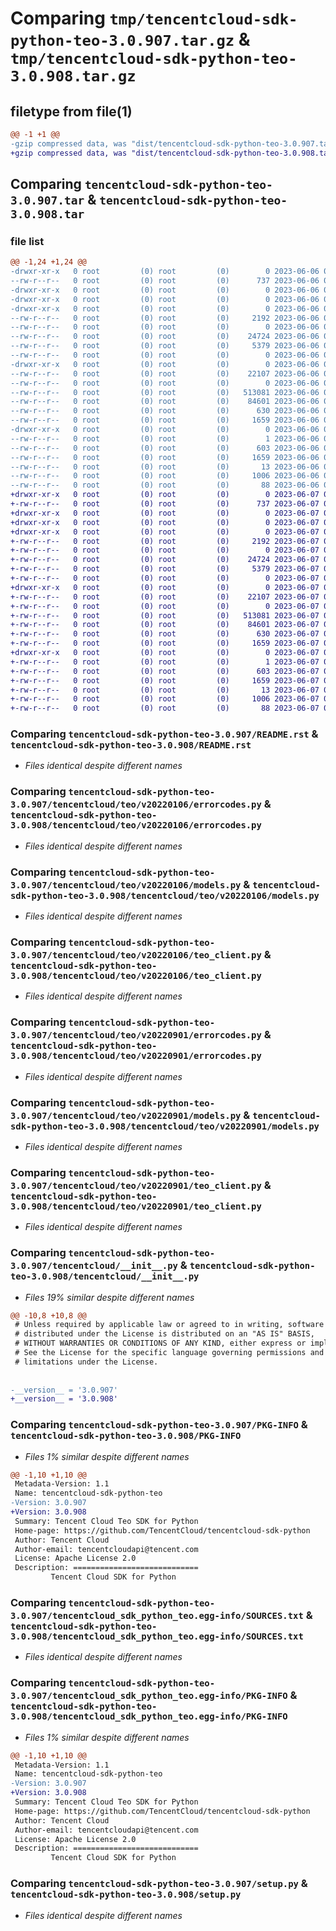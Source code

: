 # Comparing `tmp/tencentcloud-sdk-python-teo-3.0.907.tar.gz` & `tmp/tencentcloud-sdk-python-teo-3.0.908.tar.gz`

## filetype from file(1)

```diff
@@ -1 +1 @@
-gzip compressed data, was "dist/tencentcloud-sdk-python-teo-3.0.907.tar", last modified: Tue Jun  6 02:36:43 2023, max compression
+gzip compressed data, was "dist/tencentcloud-sdk-python-teo-3.0.908.tar", last modified: Wed Jun  7 00:33:54 2023, max compression
```

## Comparing `tencentcloud-sdk-python-teo-3.0.907.tar` & `tencentcloud-sdk-python-teo-3.0.908.tar`

### file list

```diff
@@ -1,24 +1,24 @@
-drwxr-xr-x   0 root         (0) root         (0)        0 2023-06-06 02:36:43.000000 tencentcloud-sdk-python-teo-3.0.907/
--rw-r--r--   0 root         (0) root         (0)      737 2023-06-06 02:36:43.000000 tencentcloud-sdk-python-teo-3.0.907/README.rst
-drwxr-xr-x   0 root         (0) root         (0)        0 2023-06-06 02:36:43.000000 tencentcloud-sdk-python-teo-3.0.907/tencentcloud/
-drwxr-xr-x   0 root         (0) root         (0)        0 2023-06-06 02:36:43.000000 tencentcloud-sdk-python-teo-3.0.907/tencentcloud/teo/
-drwxr-xr-x   0 root         (0) root         (0)        0 2023-06-06 02:36:43.000000 tencentcloud-sdk-python-teo-3.0.907/tencentcloud/teo/v20220106/
--rw-r--r--   0 root         (0) root         (0)     2192 2023-06-06 02:36:43.000000 tencentcloud-sdk-python-teo-3.0.907/tencentcloud/teo/v20220106/errorcodes.py
--rw-r--r--   0 root         (0) root         (0)        0 2023-06-06 02:36:43.000000 tencentcloud-sdk-python-teo-3.0.907/tencentcloud/teo/v20220106/__init__.py
--rw-r--r--   0 root         (0) root         (0)    24724 2023-06-06 02:36:43.000000 tencentcloud-sdk-python-teo-3.0.907/tencentcloud/teo/v20220106/models.py
--rw-r--r--   0 root         (0) root         (0)     5379 2023-06-06 02:36:43.000000 tencentcloud-sdk-python-teo-3.0.907/tencentcloud/teo/v20220106/teo_client.py
--rw-r--r--   0 root         (0) root         (0)        0 2023-06-06 02:36:43.000000 tencentcloud-sdk-python-teo-3.0.907/tencentcloud/teo/__init__.py
-drwxr-xr-x   0 root         (0) root         (0)        0 2023-06-06 02:36:43.000000 tencentcloud-sdk-python-teo-3.0.907/tencentcloud/teo/v20220901/
--rw-r--r--   0 root         (0) root         (0)    22107 2023-06-06 02:36:43.000000 tencentcloud-sdk-python-teo-3.0.907/tencentcloud/teo/v20220901/errorcodes.py
--rw-r--r--   0 root         (0) root         (0)        0 2023-06-06 02:36:43.000000 tencentcloud-sdk-python-teo-3.0.907/tencentcloud/teo/v20220901/__init__.py
--rw-r--r--   0 root         (0) root         (0)   513081 2023-06-06 02:36:43.000000 tencentcloud-sdk-python-teo-3.0.907/tencentcloud/teo/v20220901/models.py
--rw-r--r--   0 root         (0) root         (0)    84601 2023-06-06 02:36:43.000000 tencentcloud-sdk-python-teo-3.0.907/tencentcloud/teo/v20220901/teo_client.py
--rw-r--r--   0 root         (0) root         (0)      630 2023-06-06 02:36:43.000000 tencentcloud-sdk-python-teo-3.0.907/tencentcloud/__init__.py
--rw-r--r--   0 root         (0) root         (0)     1659 2023-06-06 02:36:43.000000 tencentcloud-sdk-python-teo-3.0.907/PKG-INFO
-drwxr-xr-x   0 root         (0) root         (0)        0 2023-06-06 02:36:43.000000 tencentcloud-sdk-python-teo-3.0.907/tencentcloud_sdk_python_teo.egg-info/
--rw-r--r--   0 root         (0) root         (0)        1 2023-06-06 02:36:43.000000 tencentcloud-sdk-python-teo-3.0.907/tencentcloud_sdk_python_teo.egg-info/dependency_links.txt
--rw-r--r--   0 root         (0) root         (0)      603 2023-06-06 02:36:43.000000 tencentcloud-sdk-python-teo-3.0.907/tencentcloud_sdk_python_teo.egg-info/SOURCES.txt
--rw-r--r--   0 root         (0) root         (0)     1659 2023-06-06 02:36:43.000000 tencentcloud-sdk-python-teo-3.0.907/tencentcloud_sdk_python_teo.egg-info/PKG-INFO
--rw-r--r--   0 root         (0) root         (0)       13 2023-06-06 02:36:43.000000 tencentcloud-sdk-python-teo-3.0.907/tencentcloud_sdk_python_teo.egg-info/top_level.txt
--rw-r--r--   0 root         (0) root         (0)     1006 2023-06-06 02:36:43.000000 tencentcloud-sdk-python-teo-3.0.907/setup.py
--rw-r--r--   0 root         (0) root         (0)       88 2023-06-06 02:36:43.000000 tencentcloud-sdk-python-teo-3.0.907/setup.cfg
+drwxr-xr-x   0 root         (0) root         (0)        0 2023-06-07 00:33:54.000000 tencentcloud-sdk-python-teo-3.0.908/
+-rw-r--r--   0 root         (0) root         (0)      737 2023-06-07 00:33:53.000000 tencentcloud-sdk-python-teo-3.0.908/README.rst
+drwxr-xr-x   0 root         (0) root         (0)        0 2023-06-07 00:33:54.000000 tencentcloud-sdk-python-teo-3.0.908/tencentcloud/
+drwxr-xr-x   0 root         (0) root         (0)        0 2023-06-07 00:33:54.000000 tencentcloud-sdk-python-teo-3.0.908/tencentcloud/teo/
+drwxr-xr-x   0 root         (0) root         (0)        0 2023-06-07 00:33:54.000000 tencentcloud-sdk-python-teo-3.0.908/tencentcloud/teo/v20220106/
+-rw-r--r--   0 root         (0) root         (0)     2192 2023-06-07 00:33:53.000000 tencentcloud-sdk-python-teo-3.0.908/tencentcloud/teo/v20220106/errorcodes.py
+-rw-r--r--   0 root         (0) root         (0)        0 2023-06-07 00:33:53.000000 tencentcloud-sdk-python-teo-3.0.908/tencentcloud/teo/v20220106/__init__.py
+-rw-r--r--   0 root         (0) root         (0)    24724 2023-06-07 00:33:53.000000 tencentcloud-sdk-python-teo-3.0.908/tencentcloud/teo/v20220106/models.py
+-rw-r--r--   0 root         (0) root         (0)     5379 2023-06-07 00:33:53.000000 tencentcloud-sdk-python-teo-3.0.908/tencentcloud/teo/v20220106/teo_client.py
+-rw-r--r--   0 root         (0) root         (0)        0 2023-06-07 00:33:53.000000 tencentcloud-sdk-python-teo-3.0.908/tencentcloud/teo/__init__.py
+drwxr-xr-x   0 root         (0) root         (0)        0 2023-06-07 00:33:54.000000 tencentcloud-sdk-python-teo-3.0.908/tencentcloud/teo/v20220901/
+-rw-r--r--   0 root         (0) root         (0)    22107 2023-06-07 00:33:53.000000 tencentcloud-sdk-python-teo-3.0.908/tencentcloud/teo/v20220901/errorcodes.py
+-rw-r--r--   0 root         (0) root         (0)        0 2023-06-07 00:33:53.000000 tencentcloud-sdk-python-teo-3.0.908/tencentcloud/teo/v20220901/__init__.py
+-rw-r--r--   0 root         (0) root         (0)   513081 2023-06-07 00:33:53.000000 tencentcloud-sdk-python-teo-3.0.908/tencentcloud/teo/v20220901/models.py
+-rw-r--r--   0 root         (0) root         (0)    84601 2023-06-07 00:33:53.000000 tencentcloud-sdk-python-teo-3.0.908/tencentcloud/teo/v20220901/teo_client.py
+-rw-r--r--   0 root         (0) root         (0)      630 2023-06-07 00:33:53.000000 tencentcloud-sdk-python-teo-3.0.908/tencentcloud/__init__.py
+-rw-r--r--   0 root         (0) root         (0)     1659 2023-06-07 00:33:54.000000 tencentcloud-sdk-python-teo-3.0.908/PKG-INFO
+drwxr-xr-x   0 root         (0) root         (0)        0 2023-06-07 00:33:54.000000 tencentcloud-sdk-python-teo-3.0.908/tencentcloud_sdk_python_teo.egg-info/
+-rw-r--r--   0 root         (0) root         (0)        1 2023-06-07 00:33:54.000000 tencentcloud-sdk-python-teo-3.0.908/tencentcloud_sdk_python_teo.egg-info/dependency_links.txt
+-rw-r--r--   0 root         (0) root         (0)      603 2023-06-07 00:33:54.000000 tencentcloud-sdk-python-teo-3.0.908/tencentcloud_sdk_python_teo.egg-info/SOURCES.txt
+-rw-r--r--   0 root         (0) root         (0)     1659 2023-06-07 00:33:54.000000 tencentcloud-sdk-python-teo-3.0.908/tencentcloud_sdk_python_teo.egg-info/PKG-INFO
+-rw-r--r--   0 root         (0) root         (0)       13 2023-06-07 00:33:54.000000 tencentcloud-sdk-python-teo-3.0.908/tencentcloud_sdk_python_teo.egg-info/top_level.txt
+-rw-r--r--   0 root         (0) root         (0)     1006 2023-06-07 00:33:53.000000 tencentcloud-sdk-python-teo-3.0.908/setup.py
+-rw-r--r--   0 root         (0) root         (0)       88 2023-06-07 00:33:54.000000 tencentcloud-sdk-python-teo-3.0.908/setup.cfg
```

### Comparing `tencentcloud-sdk-python-teo-3.0.907/README.rst` & `tencentcloud-sdk-python-teo-3.0.908/README.rst`

 * *Files identical despite different names*

### Comparing `tencentcloud-sdk-python-teo-3.0.907/tencentcloud/teo/v20220106/errorcodes.py` & `tencentcloud-sdk-python-teo-3.0.908/tencentcloud/teo/v20220106/errorcodes.py`

 * *Files identical despite different names*

### Comparing `tencentcloud-sdk-python-teo-3.0.907/tencentcloud/teo/v20220106/models.py` & `tencentcloud-sdk-python-teo-3.0.908/tencentcloud/teo/v20220106/models.py`

 * *Files identical despite different names*

### Comparing `tencentcloud-sdk-python-teo-3.0.907/tencentcloud/teo/v20220106/teo_client.py` & `tencentcloud-sdk-python-teo-3.0.908/tencentcloud/teo/v20220106/teo_client.py`

 * *Files identical despite different names*

### Comparing `tencentcloud-sdk-python-teo-3.0.907/tencentcloud/teo/v20220901/errorcodes.py` & `tencentcloud-sdk-python-teo-3.0.908/tencentcloud/teo/v20220901/errorcodes.py`

 * *Files identical despite different names*

### Comparing `tencentcloud-sdk-python-teo-3.0.907/tencentcloud/teo/v20220901/models.py` & `tencentcloud-sdk-python-teo-3.0.908/tencentcloud/teo/v20220901/models.py`

 * *Files identical despite different names*

### Comparing `tencentcloud-sdk-python-teo-3.0.907/tencentcloud/teo/v20220901/teo_client.py` & `tencentcloud-sdk-python-teo-3.0.908/tencentcloud/teo/v20220901/teo_client.py`

 * *Files identical despite different names*

### Comparing `tencentcloud-sdk-python-teo-3.0.907/tencentcloud/__init__.py` & `tencentcloud-sdk-python-teo-3.0.908/tencentcloud/__init__.py`

 * *Files 19% similar despite different names*

```diff
@@ -10,8 +10,8 @@
 # Unless required by applicable law or agreed to in writing, software
 # distributed under the License is distributed on an "AS IS" BASIS,
 # WITHOUT WARRANTIES OR CONDITIONS OF ANY KIND, either express or implied.
 # See the License for the specific language governing permissions and
 # limitations under the License.
 
 
-__version__ = '3.0.907'
+__version__ = '3.0.908'
```

### Comparing `tencentcloud-sdk-python-teo-3.0.907/PKG-INFO` & `tencentcloud-sdk-python-teo-3.0.908/PKG-INFO`

 * *Files 1% similar despite different names*

```diff
@@ -1,10 +1,10 @@
 Metadata-Version: 1.1
 Name: tencentcloud-sdk-python-teo
-Version: 3.0.907
+Version: 3.0.908
 Summary: Tencent Cloud Teo SDK for Python
 Home-page: https://github.com/TencentCloud/tencentcloud-sdk-python
 Author: Tencent Cloud
 Author-email: tencentcloudapi@tencent.com
 License: Apache License 2.0
 Description: ============================
         Tencent Cloud SDK for Python
```

### Comparing `tencentcloud-sdk-python-teo-3.0.907/tencentcloud_sdk_python_teo.egg-info/SOURCES.txt` & `tencentcloud-sdk-python-teo-3.0.908/tencentcloud_sdk_python_teo.egg-info/SOURCES.txt`

 * *Files identical despite different names*

### Comparing `tencentcloud-sdk-python-teo-3.0.907/tencentcloud_sdk_python_teo.egg-info/PKG-INFO` & `tencentcloud-sdk-python-teo-3.0.908/tencentcloud_sdk_python_teo.egg-info/PKG-INFO`

 * *Files 1% similar despite different names*

```diff
@@ -1,10 +1,10 @@
 Metadata-Version: 1.1
 Name: tencentcloud-sdk-python-teo
-Version: 3.0.907
+Version: 3.0.908
 Summary: Tencent Cloud Teo SDK for Python
 Home-page: https://github.com/TencentCloud/tencentcloud-sdk-python
 Author: Tencent Cloud
 Author-email: tencentcloudapi@tencent.com
 License: Apache License 2.0
 Description: ============================
         Tencent Cloud SDK for Python
```

### Comparing `tencentcloud-sdk-python-teo-3.0.907/setup.py` & `tencentcloud-sdk-python-teo-3.0.908/setup.py`

 * *Files identical despite different names*

